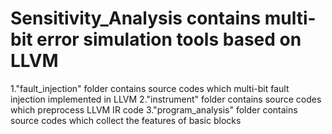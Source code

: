 # Sensitivity_Analysis contains multi-bit error simulation tools based on LLVM
1."fault_injection" folder contains source codes which multi-bit fault injection implemented in LLVM
2."instrument" folder contains source codes which preprocess LLVM IR code
3."program_analysis" folder contains source codes which collect the features of basic blocks
